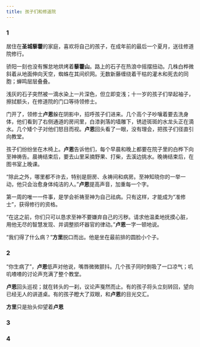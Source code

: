 ```yaml
---
title: 孩子们和修道院
---
```

<!-- 
关于病
1. 病人如果是正常人，那常人才是病人。此世界常人的病，对应于真实世界常人的病。真实世界病人的人性【要不要处理为病？】
2. 判断有病的依据是什么？
3. 是什么特质使人更容易生病？
4. 如何区别本文中的常人or病人？常人承认病痛，病人反抗病痛？
7. 在修道院治病是恐怖的事情，而病愈也要有诸多限制，比如只能从事下等工作
8. 这个宗教关注的不是人要赎罪，而是将病的概念扩大化了。
关于卢恩
5. 卢恩曾经是个病人，但他伪装了23年。
6. 此期间他一步也没有踏出修道院，因为丧失了此种意志。


 -->

### 1
 <!-- 修道院的生活 -->
居住在**圣城藜藿**的家庭，喜欢将自己的孩子，在成年前的最后一个夏月，送往修道院修行。

骄阳一刻也没有懈怠地烘烤着**藜藿山**。路上的石子在热浪中摇摆扭动。几株白桦微斜着从地面伸向天空，蜘蛛在其间织网。无数新藤缠绕着干枯的灌木和死去的同胞；蝉鸣层层叠叠。

浅灰的石子突然被一滴水染上一片深色，但立即变浅；十一岁的孩子们举起袖子，擦拭额头，在修道院的门口等待领修士。

门开了，领修士**卢恩**躲在阴影中，招呼孩子们进来。几个高个子吵嚷着要去洗身体，他们看到了右侧通道的房间里，白漆剥落的墙雕下，锈迹斑斑的水龙头正在滴水。几个矮个子对他们怒目而视。**卢恩**回头看了一眼，没有理会，把孩子们径直引向教堂。

孩子们纷纷坐在木椅上。**卢恩**告诉他们，每个早晨和晚上都要在院子里的白桦下向至神祷告。晨祷结束后，要去山里采摘野果、打柴，去溪边挑水。晚祷结束后，在图书室上晚课。

“除此之外，哪里都不许去，特别是厨房、永祷间和病房。至神知晓你的一举一动，他只会治愈身体纯洁的人。”**卢恩**提高声音，加重每一个字。

第一周的唯一一件事，是学会祈祷至神为自己祛病。只有这样，才能成为“准修士”，获得修行的资格。

“在这之前，你们只可以恳求至神不要嫌弃自己的污秽。请求他温柔地抚摸心脏，用他无尽的智慧发现、并调整损坏器官的律动。”**卢恩**一字一顿地说。

“我们得了什么病？”**方里**脱口而出。他是坐在最前排的圆脸小个子。



### 2
<!-- 初入病房 -->
“你生病了”，**卢恩**低声对他说，嘴唇微微颤抖。几个孩子同时倒吸了一口凉气；叽叽喳喳的讨论声充满了整个教堂。

**卢恩**回头巡视；就在转头的一刹，议论声戛然而止。有的孩子将头立刻转回，望向已经无人的讲道桌。有的孩子瞪大了双眼，和**卢恩**的目光交汇。

**方里**只是抬头仰望着**卢恩**

### 3
<!-- 病院的生活 -->


### 4
<!-- 寻找好友费坎 -->